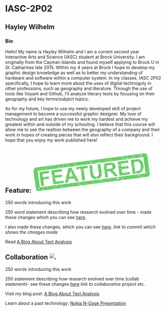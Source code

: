 # IASC-2P02
## Hayley Wilhelm

### Bio

Hello! My name is Hayley Wilhelm and I am a current second year Interactive Arts and Science (IASC) student at Brock University. I am originally from the Cayman Islands and found myself applying to Brock U in St. Catharines late 2015. Within my 4 years at Brock I hope to develop my graphic design knowledge as well as to better my understanding of hardware and software within a computer system. In my classes, IASC 2P02 specifically, I hope to learn more about the uses of digital technogoly in other professions, such as geography and literature. Through the use of tools like Voyant and Github, I'll analyze literary texts by focusing on their geography and key terms/subject topics. 

As for my future, I hope to use my newly developed skill of project management to become a successful graphic designer. My love of technology and art has driven me to work my hardest and achieve my greatest within and outside of my schooling. I believe that this course will allow me to see the realtion between the geography of a company and their work in hopes of creating pieces that will also reflect their background. I hope that you enjoy my work published here!

## Feature: ![.](images/featured.jpeg)

250 words introducing this work

250 word statement describing how research evolved over time - made these changes which you can see [here](https://github.com/hayleywilhelm/IASC-2P02/commit/7bbb65adc855a5bc284e832736645b17245a2316).

I also made these changes, which you can see [here](). *link to commit which shows the chnages made*

Read [A Blog About Text Analysis](blog.md)

## Collaboration ![.](images/collaboration.jpeg)

250 words introducing this work

250 statement describing how research evolved over time (collab statement)- see these changes [here]() *link to collaborative project*
etc.



Visit my blog post: 
[A Blog About Text Analysis](blog.md)

Learn about a past technology: 
[Nokia N-Gage Presentation](reveal/index.html)




